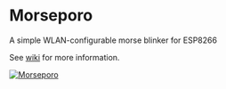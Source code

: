 <!meta property="og:image" content="https://raw.githubusercontent.com/wiki/oh2mp/morseporo/img/morsepoross1.png" />

# Morseporo
A simple WLAN-configurable morse blinker for ESP8266

See [wiki](https://github.com/oh2mp/morseporo/wiki/) for more information.

[![Morseporo](https://raw.githubusercontent.com/wiki/oh2mp/morseporo/img/morsepoross1.png)](https://www.youtube.com/watch?v=tmzrrxh1zJA)


